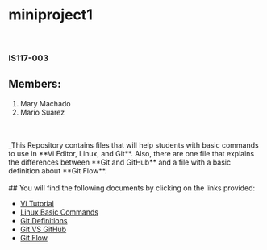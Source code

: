 # miniproject1
<br>

### IS117-003
## Members:
1. Mary Machado
2. Mario Suarez
<br>
<br>
_This Repository contains files that will help students with basic commands to use in **Vi Editor, Linux, and Git**. Also, there are one file that explains the differences between **Git and GitHub** and a file with a basic definition about **Git Flow**.
<br>
<br>
## You will find the following documents by clicking on the links provided:

- [Vi Tutorial](/viTutorial.md)
- [Linux Basic Commands](/linuxCommands.md)
- [Git Definitions](/GitDefinitions.md)
- [Git VS GitHub](/git_vs_github.md)
- [Git Flow](/gitFlow.md)
